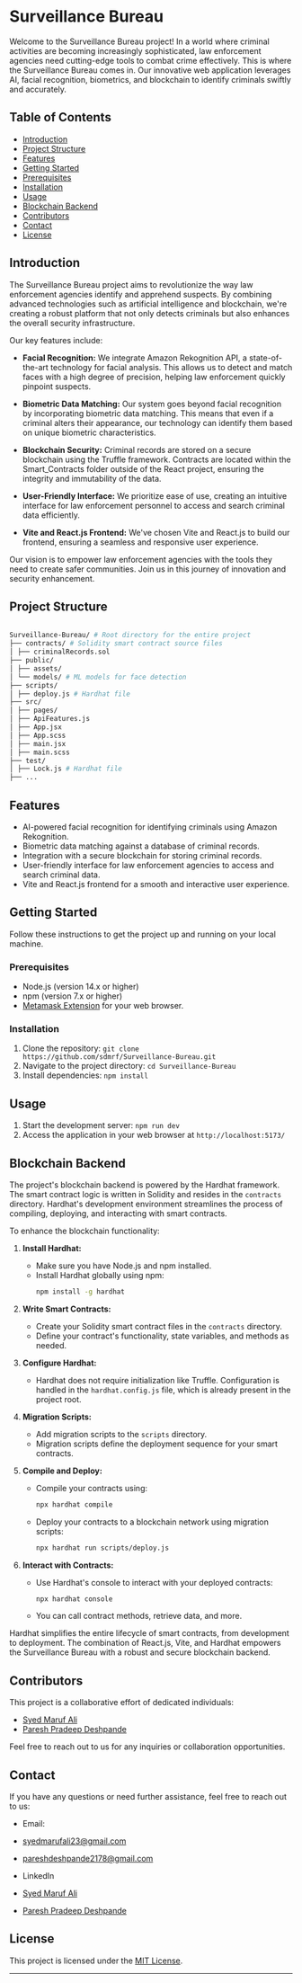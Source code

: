 # Surveillance Bureau

Welcome to the Surveillance Bureau project! In a world where criminal activities are becoming increasingly sophisticated, law enforcement agencies need cutting-edge tools to combat crime effectively. This is where the Surveillance Bureau comes in. Our innovative web application leverages AI, facial recognition, biometrics, and blockchain to identify criminals swiftly and accurately.

## Table of Contents

- [Introduction](#introduction)
- [Project Structure](#project-structure)
- [Features](#features)
- [Getting Started](#getting-started)
- [Prerequisites](#prerequisites)
- [Installation](#installation)
- [Usage](#usage)
- [Blockchain Backend](#blockchain-backend)
- [Contributors](#contributors)
- [Contact](#contact)
- [License](#license)

## Introduction

The Surveillance Bureau project aims to revolutionize the way law enforcement agencies identify and apprehend suspects. By combining advanced technologies such as artificial intelligence and blockchain, we're creating a robust platform that not only detects criminals but also enhances the overall security infrastructure.

Our key features include:

- **Facial Recognition:** We integrate Amazon Rekognition API, a state-of-the-art technology for facial analysis. This allows us to detect and match faces with a high degree of precision, helping law enforcement quickly pinpoint suspects.

- **Biometric Data Matching:** Our system goes beyond facial recognition by incorporating biometric data matching. This means that even if a criminal alters their appearance, our technology can identify them based on unique biometric characteristics.

- **Blockchain Security:** Criminal records are stored on a secure blockchain using the Truffle framework. Contracts are located within the Smart_Contracts folder outside of the React project, ensuring the integrity and immutability of the data.

- **User-Friendly Interface:** We prioritize ease of use, creating an intuitive interface for law enforcement personnel to access and search criminal data efficiently.

- **Vite and React.js Frontend:** We've chosen Vite and React.js to build our frontend, ensuring a seamless and responsive user experience.

Our vision is to empower law enforcement agencies with the tools they need to create safer communities. Join us in this journey of innovation and security enhancement.

## Project Structure
```bash

Surveillance-Bureau/ # Root directory for the entire project
├── contracts/ # Solidity smart contract source files
│ ├── criminalRecords.sol
├── public/
│ ├── assets/
│ └── models/ # ML models for face detection
├── scripts/
│ ├── deploy.js # Hardhat file
├── src/
│ ├── pages/
│ ├── ApiFeatures.js
│ ├── App.jsx
│ ├── App.scss
│ ├── main.jsx
│ ├── main.scss
├── test/
│ ├── Lock.js # Hardhat file
├── ...

```


## Features

- AI-powered facial recognition for identifying criminals using Amazon Rekognition.
- Biometric data matching against a database of criminal records.
- Integration with a secure blockchain for storing criminal records.
- User-friendly interface for law enforcement agencies to access and search criminal data.
- Vite and React.js frontend for a smooth and interactive user experience.

## Getting Started

Follow these instructions to get the project up and running on your local machine.

### Prerequisites

- Node.js (version 14.x or higher)
- npm (version 7.x or higher)
- [Metamask Extension](https://metamask.io/) for your web browser.

### Installation

1. Clone the repository: `git clone https://github.com/sdmrf/Surveillance-Bureau.git`
2. Navigate to the project directory: `cd Surveillance-Bureau`
3. Install dependencies: `npm install`

## Usage

1. Start the development server: `npm run dev`
2. Access the application in your web browser at `http://localhost:5173/`

## Blockchain Backend

The project's blockchain backend is powered by the Hardhat framework. The smart contract logic is written in Solidity and resides in the `contracts` directory. Hardhat's development environment streamlines the process of compiling, deploying, and interacting with smart contracts.

To enhance the blockchain functionality:

1. **Install Hardhat:**
   - Make sure you have Node.js and npm installed.
   - Install Hardhat globally using npm:
     ```bash
     npm install -g hardhat
     ```

2. **Write Smart Contracts:**
   - Create your Solidity smart contract files in the `contracts` directory.
   - Define your contract's functionality, state variables, and methods as needed.

3. **Configure Hardhat:**
   - Hardhat does not require initialization like Truffle. Configuration is handled in the `hardhat.config.js` file, which is already present in the project root.

4. **Migration Scripts:**
   - Add migration scripts to the `scripts` directory.
   - Migration scripts define the deployment sequence for your smart contracts.

5. **Compile and Deploy:**
   - Compile your contracts using:
     ```bash
     npx hardhat compile
     ```
   - Deploy your contracts to a blockchain network using migration scripts:
     ```bash
     npx hardhat run scripts/deploy.js
     ```

6. **Interact with Contracts:**
   - Use Hardhat's console to interact with your deployed contracts:
     ```bash
     npx hardhat console
     ```
   - You can call contract methods, retrieve data, and more.

Hardhat simplifies the entire lifecycle of smart contracts, from development to deployment. The combination of React.js, Vite, and Hardhat empowers the Surveillance Bureau with a robust and secure blockchain backend.

## Contributors

This project is a collaborative effort of dedicated individuals:

- [Syed Maruf Ali](https://github.com/sdmrf/)
- [Paresh Pradeep Deshpande](https://github.com/Silent8712)

Feel free to reach out to us for any inquiries or collaboration opportunities.

## Contact

If you have any questions or need further assistance, feel free to reach out to us:

- Email:
- syedmarufali23@gmail.com
- pareshdeshpande2178@gmail.com
  
- LinkedIn
- [Syed Maruf Ali](https://www.linkedin.com/in/syedmarufali/)
- [Paresh Pradeep Deshpande](https://www.linkedin.com/in/deshpande-paresh/)

## License

This project is licensed under the [MIT License](LICENSE).

---


